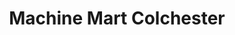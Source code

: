 ---
title: "Machine Mart Colchester"
url: /colchester/machine-mart-colchester/
shop: doityourself
---